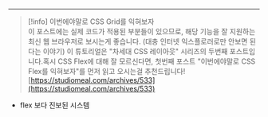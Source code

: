 ---

> [!info] 이번에야말로 CSS Grid를 익혀보자  
> 이 포스트에는 실제 코드가 적용된 부분들이 있으므로, 해당 기능을 잘 지원하는 최신 웹 브라우저로 보시는게 좋습니다. (대충 인터넷 익스플로러로만 안보면 된다는 이야기) 이 튜토리얼은 "차세대 CSS 레이아웃" 시리즈의 두번째 포스트입니다.혹시 CSS Flex에 대해 잘 모르신다면, 첫번째 포스트 "이번에야말로 CSS Flex를 익혀보자"를 먼저 읽고 오시는걸 추천드립니다!  
> [https://studiomeal.com/archives/533](https://studiomeal.com/archives/533)  

- flex 보다 진보된 시스템